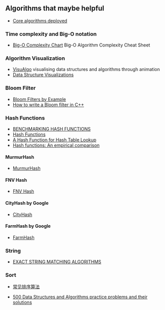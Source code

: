 ## Algorithms that maybe helpful

- [Core algorithms deployed](https://cstheory.stackexchange.com/questions/19759/core-algorithms-deployed/)

### Time complexity and Big-O notation
- [Big-O Complexity Chart](http://bigocheatsheet.com/) Big-O Algorithm Complexity Cheat Sheet

### Algorithm Visualization
- [VisuAlgo](http://visualgo.net/) visualising data structures and algorithms through animation
- [Data Structure Visualizations](http://www.cs.usfca.edu/~galles/visualization/Algorithms.html)

### Bloom Filter
- [Bloom Filters by Example](http://billmill.org/bloomfilter-tutorial/)
- [How to write a Bloom filter in C++](http://blog.michaelschmatz.com/2016/04/11/how-to-write-a-bloom-filter-cpp/)

### Hash Functions
- [BENCHMARKING HASH FUNCTIONS](https://lonewolfer.wordpress.com/2015/01/05/benchmarking-hash-functions/)
- [Hash Functions](http://www.cse.yorku.ca/~oz/hash.html)
- [A Hash Function for Hash Table Lookup](http://www.burtleburtle.net/bob/hash/doobs.html)
- [Hash functions: An empirical comparison](https://www.strchr.com/hash_functions)

#### MurmurHash
- [MurmurHash](https://sites.google.com/site/murmurhash/)

#### FNV Hash
- [FNV Hash](http://isthe.com/chongo/tech/comp/fnv/)

#### CityHash by Google
- [CityHash](https://github.com/google/cityhash)

#### FarmHash by Google
- [FarmHash](https://github.com/google/farmhash)

### String
- [EXACT STRING MATCHING ALGORITHMS](http://www-igm.univ-mlv.fr/%7Elecroq/string/)

### Sort
- [常见排序算法](http://blog.jqian.net/post/sorting-algorithm.html)

- [500 Data Structures and Algorithms practice problems and their solutions](https://techiedelight.quora.com/500-Data-Structures-and-Algorithms-practice-problems-and-their-solutions?srid=5qd2)
